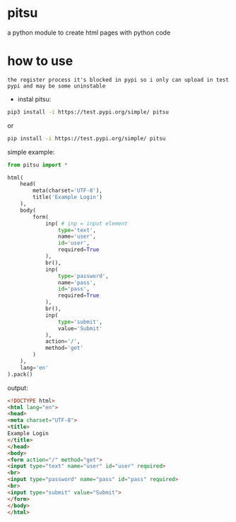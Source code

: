 # pitsu
a python module to create html pages with python code

# how to use
```the register process it's blocked in pypi so i only can upload in test pypi and may be some uninstable```

* instal pitsu:

```bash
pip3 install -i https://test.pypi.org/simple/ pitsu
```

or 

```bash
pip install -i https://test.pypi.org/simple/ pitsu
```

simple example:

```python
from pitsu import *

html(
    head(
        meta(charset='UTF-8'),
        title('Example Login')
    ),
    body(
        form(
            inp( # inp = input element
                type='text',
                name='user',
                id='user',
                required=True
            ),
            br(),
            inp(
                type='password',
                name='pass',
                id='pass',
                required=True
            ),
            br(),
            inp(
                type='submit',
                value='Submit'
            ),
            action='/',
            method='get'
        )
    ),
    lang='en'
).pack()
```

output:

```html
<!DOCTYPE html>
<html lang="en">
<head>
<meta charset="UTF-8">
<title>
Example Login
</title>
</head>
<body>
<form action="/" method="get">
<input type="text" name="user" id="user" required>
<br>
<input type="password" name="pass" id="pass" required>
<br>
<input type="submit" value="Submit">
</form>
</body>
</html>
```
